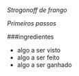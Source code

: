 *Strogonoff de frango*

_Primeiros passos_

###ingredientes
 - algo a ser visto
 - algo a ser feito
 - algo a ser ganhado
 